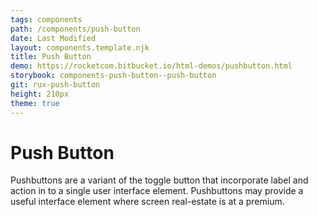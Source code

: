 ```yaml
---
tags: components
path: /components/push-button
date: Last Modified
layout: components.template.njk
title: Push Button
demo: https://rocketcom.bitbucket.io/html-demos/pushbutton.html
storybook: components-push-button--push-button
git: rux-push-button
height: 210px
theme: true
---
```


# Push Button

Pushbuttons are a variant of the toggle button that incorporate label and action in to a single user interface element. Pushbuttons may provide a useful interface element where screen real-estate is at a premium.
